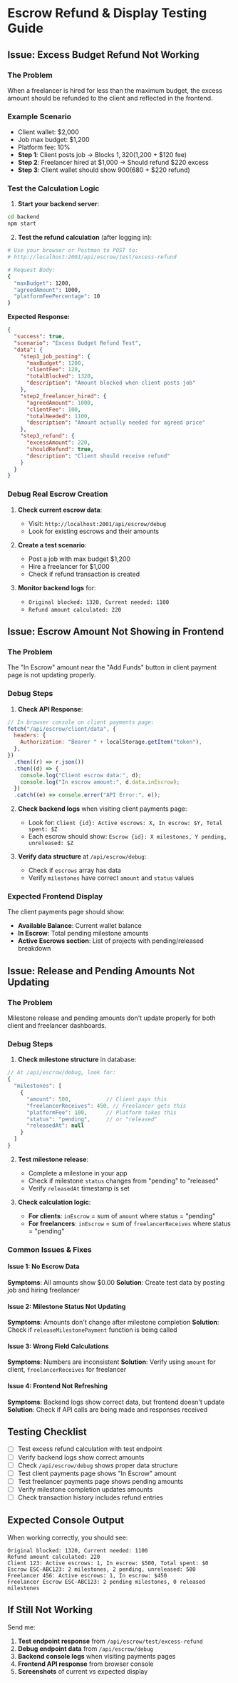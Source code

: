 # Escrow Refund & Display Testing Guide

## Issue: Excess Budget Refund Not Working

### The Problem

When a freelancer is hired for less than the maximum budget, the excess amount should be refunded to the client and reflected in the frontend.

### Example Scenario

- Client wallet: $2,000
- Job max budget: $1,200
- Platform fee: 10%
- **Step 1**: Client posts job → Blocks $1,320 ($1,200 + $120 fee)
- **Step 2**: Freelancer hired at $1,000 → Should refund $220 excess
- **Step 3**: Client wallet should show $900 ($680 + $220 refund)

### Test the Calculation Logic

1. **Start your backend server**:

```bash
cd backend
npm start
```

2. **Test the refund calculation** (after logging in):

```bash
# Use your browser or Postman to POST to:
# http://localhost:2001/api/escrow/test/excess-refund

# Request Body:
{
  "maxBudget": 1200,
  "agreedAmount": 1000,
  "platformFeePercentage": 10
}
```

**Expected Response:**

```json
{
  "success": true,
  "scenario": "Excess Budget Refund Test",
  "data": {
    "step1_job_posting": {
      "maxBudget": 1200,
      "clientFee": 120,
      "totalBlocked": 1320,
      "description": "Amount blocked when client posts job"
    },
    "step2_freelancer_hired": {
      "agreedAmount": 1000,
      "clientFee": 100,
      "totalNeeded": 1100,
      "description": "Amount actually needed for agreed price"
    },
    "step3_refund": {
      "excessAmount": 220,
      "shouldRefund": true,
      "description": "Client should receive refund"
    }
  }
}
```

### Debug Real Escrow Creation

1. **Check current escrow data**:

   - Visit: `http://localhost:2001/api/escrow/debug`
   - Look for existing escrows and their amounts

2. **Create a test scenario**:

   - Post a job with max budget $1,200
   - Hire a freelancer for $1,000
   - Check if refund transaction is created

3. **Monitor backend logs** for:
   - `Original blocked: 1320, Current needed: 1100`
   - `Refund amount calculated: 220`

## Issue: Escrow Amount Not Showing in Frontend

### The Problem

The "In Escrow" amount near the "Add Funds" button in client payment page is not updating properly.

### Debug Steps

1. **Check API Response**:

```javascript
// In browser console on client payments page:
fetch("/api/escrow/client/data", {
  headers: {
    Authorization: "Bearer " + localStorage.getItem("token"),
  },
})
  .then((r) => r.json())
  .then((d) => {
    console.log("Client escrow data:", d);
    console.log("In escrow amount:", d.data.inEscrow);
  })
  .catch((e) => console.error("API Error:", e));
```

2. **Check backend logs** when visiting client payments page:

   - Look for: `Client {id}: Active escrows: X, In escrow: $Y, Total spent: $Z`
   - Each escrow should show: `Escrow {id}: X milestones, Y pending, unreleased: $Z`

3. **Verify data structure** at `/api/escrow/debug`:
   - Check if `escrows` array has data
   - Verify `milestones` have correct `amount` and `status` values

### Expected Frontend Display

The client payments page should show:

- **Available Balance**: Current wallet balance
- **In Escrow**: Total pending milestone amounts
- **Active Escrows section**: List of projects with pending/released breakdown

## Issue: Release and Pending Amounts Not Updating

### The Problem

Milestone release and pending amounts don't update properly for both client and freelancer dashboards.

### Debug Steps

1. **Check milestone structure** in database:

```javascript
// At /api/escrow/debug, look for:
{
  "milestones": [
    {
      "amount": 500,           // Client pays this
      "freelancerReceives": 450, // Freelancer gets this
      "platformFee": 100,      // Platform takes this
      "status": "pending",     // or "released"
      "releasedAt": null
    }
  ]
}
```

2. **Test milestone release**:

   - Complete a milestone in your app
   - Check if milestone `status` changes from "pending" to "released"
   - Verify `releasedAt` timestamp is set

3. **Check calculation logic**:
   - **For clients**: `inEscrow` = sum of `amount` where status = "pending"
   - **For freelancers**: `inEscrow` = sum of `freelancerReceives` where status = "pending"

### Common Issues & Fixes

#### Issue 1: No Escrow Data

**Symptoms**: All amounts show $0.00
**Solution**: Create test data by posting job and hiring freelancer

#### Issue 2: Milestone Status Not Updating

**Symptoms**: Amounts don't change after milestone completion
**Solution**: Check if `releaseMilestonePayment` function is being called

#### Issue 3: Wrong Field Calculations

**Symptoms**: Numbers are inconsistent
**Solution**: Verify using `amount` for client, `freelancerReceives` for freelancer

#### Issue 4: Frontend Not Refreshing

**Symptoms**: Backend logs show correct data, but frontend doesn't update
**Solution**: Check if API calls are being made and responses received

## Testing Checklist

- [ ] Test excess refund calculation with test endpoint
- [ ] Verify backend logs show correct amounts
- [ ] Check `/api/escrow/debug` shows proper data structure
- [ ] Test client payments page shows "In Escrow" amount
- [ ] Test freelancer payments page shows pending amounts
- [ ] Verify milestone completion updates amounts
- [ ] Check transaction history includes refund entries

## Expected Console Output

When working correctly, you should see:

```
Original blocked: 1320, Current needed: 1100
Refund amount calculated: 220
Client 123: Active escrows: 1, In escrow: $500, Total spent: $0
Escrow ESC-ABC123: 2 milestones, 2 pending, unreleased: 500
Freelancer 456: Active escrows: 1, In escrow: $450
Freelancer Escrow ESC-ABC123: 2 pending milestones, 0 released milestones
```

## If Still Not Working

Send me:

1. **Test endpoint response** from `/api/escrow/test/excess-refund`
2. **Debug endpoint data** from `/api/escrow/debug`
3. **Backend console logs** when visiting payments pages
4. **Frontend API response** from browser console
5. **Screenshots** of current vs expected display
